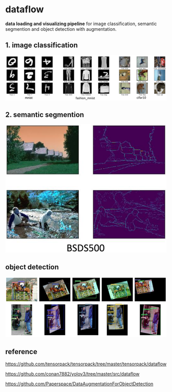 # dataflow

**data loading and visualizing pipeline** for image classification, semantic segmention and object detection with augmentation.

## 1. image classification

![](./demos/cls.png)


## 2. semantic segmention

![](./demos/ss.png)

## object detection

![](./demos/ob.png)

## reference

https://github.com/tensorpack/tensorpack/tree/master/tensorpack/dataflow

https://github.com/conan7882/yolov3/tree/master/src/dataflow

https://github.com/Paperspace/DataAugmentationForObjectDetection
